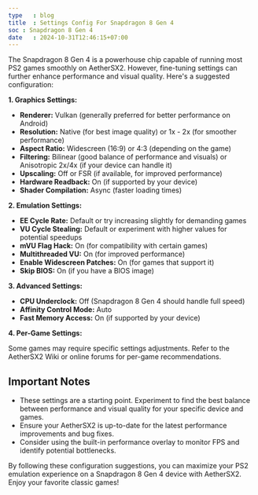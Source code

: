 ```yaml
---
type   : blog
title  : Settings Config For Snapdragon 8 Gen 4
soc : Snapdragon 8 Gen 4
date   : 2024-10-31T12:46:15+07:00
---
```


The Snapdragon 8 Gen 4 is a powerhouse chip capable of running most PS2 games smoothly on AetherSX2. However, fine-tuning settings can further enhance performance and visual quality. Here's a suggested configuration:

**1.  Graphics Settings:**

*   **Renderer:** Vulkan (generally preferred for better performance on Android)
*   **Resolution:** Native (for best image quality) or 1x - 2x (for smoother performance)
*   **Aspect Ratio:** Widescreen (16:9) or 4:3 (depending on the game)
*   **Filtering:** Bilinear (good balance of performance and visuals) or Anisotropic 2x/4x (if your device can handle it)
*   **Upscaling:**  Off or FSR (if available, for improved performance)
*   **Hardware Readback:** On (if supported by your device)
*   **Shader Compilation:**  Async (faster loading times)

**2.  Emulation Settings:**

*   **EE Cycle Rate:**  Default or try increasing slightly for demanding games
*   **VU Cycle Stealing:**  Default or experiment with higher values for potential speedups
*   **mVU Flag Hack:** On (for compatibility with certain games)
*   **Multithreaded VU:** On (for improved performance)
*   **Enable Widescreen Patches:** On (for games that support it)
*   **Skip BIOS:** On (if you have a BIOS image)

**3.  Advanced Settings:**

*   **CPU Underclock:** Off (Snapdragon 8 Gen 4 should handle full speed)
*   **Affinity Control Mode:**  Auto
*   **Fast Memory Access:** On (if supported by your device)

**4.  Per-Game Settings:**

Some games may require specific settings adjustments. Refer to the AetherSX2 Wiki or online forums for per-game recommendations.

## Important Notes

*   These settings are a starting point. Experiment to find the best balance between performance and visual quality for your specific device and games.
*   Ensure your AetherSX2 is up-to-date for the latest performance improvements and bug fixes.
*   Consider using the built-in performance overlay to monitor FPS and identify potential bottlenecks.

By following these configuration suggestions, you can maximize your PS2 emulation experience on a Snapdragon 8 Gen 4 device with AetherSX2. Enjoy your favorite classic games!



